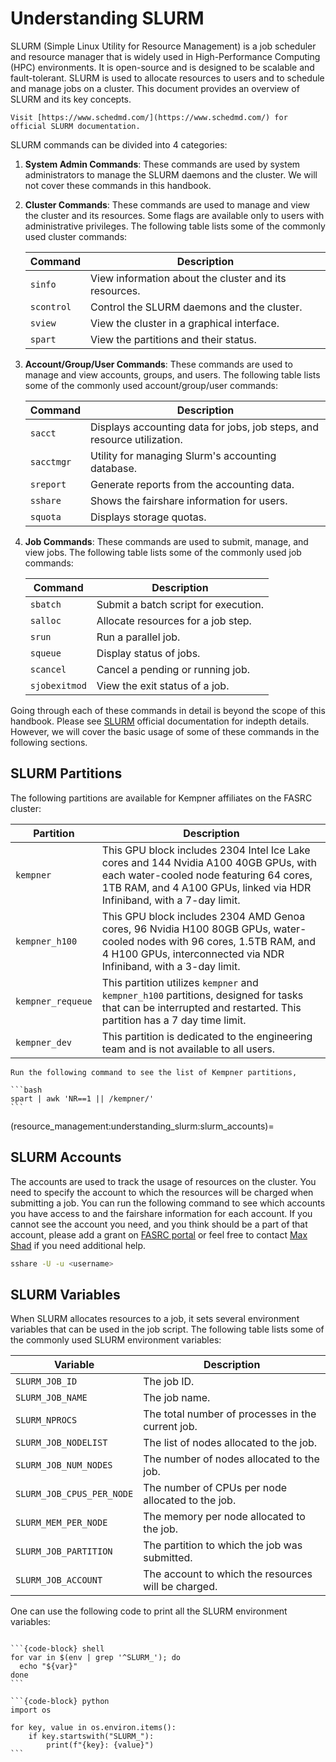 # Understanding SLURM

SLURM (Simple Linux Utility for Resource Management) is a job scheduler and resource manager that is widely used in High-Performance Computing (HPC) environments. It is open-source and is designed to be scalable and fault-tolerant. SLURM is used to allocate resources to users and to schedule and manage jobs on a cluster. This document provides an overview of SLURM and its key concepts.

```{note}
Visit [https://www.schedmd.com/](https://www.schedmd.com/) for official SLURM documentation.
```

SLURM commands can be divided into 4 categories:

1. **System Admin Commands**: These commands are used by system administrators to manage the SLURM daemons and the cluster. We will not cover these commands in this handbook.
2. **Cluster Commands**: These commands are used to manage and view the cluster and its resources. Some flags are available only to users with administrative privileges. The following table lists some of the commonly used cluster commands:

    | Command | Description |
    |---------|-------------|
    | `sinfo` | View information about the cluster and its resources. |
    | `scontrol` | Control the SLURM daemons and the cluster. |
    | `sview` | View the cluster in a graphical interface. |
    | `spart` | View the partitions and their status. |

3. **Account/Group/User Commands**: These commands are used to manage and view accounts, groups, and users. The following table lists some of the commonly used account/group/user commands:

    | Command | Description |
    |---------|-------------|
    | `sacct` | Displays accounting data for jobs, job steps, and resource utilization. |
    | `sacctmgr` | Utility for managing Slurm's accounting database. |
    | `sreport` | Generate reports from the accounting data. |
    | `sshare` | Shows the fairshare information for users. |
    | `squota` | Displays storage quotas. |

4. **Job Commands**: These commands are used to submit, manage, and view jobs. The following table lists some of the commonly used job commands:

    | Command | Description |
    |---------|-------------|
    | `sbatch` | Submit a batch script for execution. |
    | `salloc` | Allocate resources for a job step. |
    | `srun` | Run a parallel job. |
    | `squeue` | Display status of jobs. |
    | `scancel` | Cancel a pending or running job. |
    | `sjobexitmod` | View the exit status of a job. |

Going through each of these commands in detail is beyond the scope of this handbook. Please see [SLURM](https://www.schedmd.com/) official documentation for indepth details. However, we will cover the basic usage of some of these commands in the following sections.


## SLURM Partitions

The following partitions are available for Kempner affiliates on the FASRC cluster:

| Partition | Description |
|-----------|-------------|
| `kempner` | This GPU block includes 2304 Intel Ice Lake cores and 144 Nvidia A100 40GB GPUs, with each water-cooled node featuring 64 cores, 1TB RAM, and 4 A100 GPUs, linked via HDR Infiniband, with a 7-day limit.|
| `kempner_h100` | This GPU block includes 2304 AMD Genoa cores, 96 Nvidia H100 80GB GPUs, water-cooled nodes with 96 cores, 1.5TB RAM, and 4 H100 GPUs, interconnected via NDR Infiniband, with a 3-day limit. |
| `kempner_requeue` | This partition utilizes `kempner` and `kempner_h100` partitions, designed for tasks that can be interrupted and restarted. This partition has a 7 day time limit.|
| `kempner_dev` | This partition is dedicated to the engineering team and is not available to all users. |

````{tip}
Run the following command to see the list of Kempner partitions,

```bash
spart | awk 'NR==1 || /kempner/'
```
````

(resource_management:understanding_slurm:slurm_accounts)=
## SLURM Accounts

The accounts are used to track the usage of resources on the cluster. You need to specify the account to which the resources will be charged when submitting a job. You can run the following command to see which accounts you have access to and the fairshare information for each account. If you cannot see the account you need, and you think should be a part of that account, please add a grant on [FASRC portal](https://portal.rc.fas.harvard.edu/request/grants/add) or feel free to contact [Max Shad](mailto:max_shad@harvard.edu) if you need additional help.

```bash
sshare -U -u <username>
```

## SLURM Variables

When SLURM allocates resources to a job, it sets several environment variables that can be used in the job script. The following table lists some of the commonly used SLURM environment variables:

| Variable | Description |
|----------|-------------|
| `SLURM_JOB_ID` | The job ID. |
| `SLURM_JOB_NAME` | The job name. |
| `SLURM_NPROCS` | The total number of processes in the current job. |
| `SLURM_JOB_NODELIST` | The list of nodes allocated to the job. |
| `SLURM_JOB_NUM_NODES` | The number of nodes allocated to the job. |
| `SLURM_JOB_CPUS_PER_NODE` | The number of CPUs per node allocated to the job. |
| `SLURM_MEM_PER_NODE` | The memory per node allocated to the job. |
| `SLURM_JOB_PARTITION` | The partition to which the job was submitted. |
| `SLURM_JOB_ACCOUNT` | The account to which the resources will be charged. |

One can use the following code to print all the SLURM environment variables:

````{tab-set-code}

```{code-block} shell
for var in $(env | grep '^SLURM_'); do
  echo "${var}"
done
```

```{code-block} python
import os

for key, value in os.environ.items():
    if key.startswith("SLURM_"):
        print(f"{key}: {value}")
```

````












